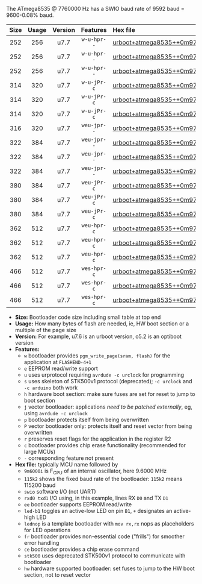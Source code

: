 The ATmega8535 @ 7760000 Hz has a SWIO baud rate of 9592 baud = 9600-0.08% baud.

|Size|Usage|Version|Features|Hex file|
|:-:|:-:|:-:|:-:|:--|
|252|256|u7.7|`w-u-hpr--`|[urboot+atmega8535++0m9700i++++1k2_swio_rxd0_txd1_led+b0_hw.hex](https://raw.githubusercontent.com/stefanrueger/urboot.hex/main/mcus/atmega8535/internal_oscillator/fint++0m9700_Hz/br++++1k2_bps/urboot+atmega8535++0m9700i++++1k2_swio_rxd0_txd1_led+b0_hw.hex)|
|252|256|u7.7|`w-u-hpr--`|[urboot+atmega8535++0m9700i++++1k2_swio_rxd0_txd1_led+b7_hw.hex](https://raw.githubusercontent.com/stefanrueger/urboot.hex/main/mcus/atmega8535/internal_oscillator/fint++0m9700_Hz/br++++1k2_bps/urboot+atmega8535++0m9700i++++1k2_swio_rxd0_txd1_led+b7_hw.hex)|
|252|256|u7.7|`w-u-hpr--`|[urboot+atmega8535++0m9700i++++1k2_swio_rxd0_txd1_lednop_hw.hex](https://raw.githubusercontent.com/stefanrueger/urboot.hex/main/mcus/atmega8535/internal_oscillator/fint++0m9700_Hz/br++++1k2_bps/urboot+atmega8535++0m9700i++++1k2_swio_rxd0_txd1_lednop_hw.hex)|
|314|320|u7.7|`w-u-jPr-c`|[urboot+atmega8535++0m9700i++++1k2_swio_rxd0_txd1_led+b0_fr_ce.hex](https://raw.githubusercontent.com/stefanrueger/urboot.hex/main/mcus/atmega8535/internal_oscillator/fint++0m9700_Hz/br++++1k2_bps/urboot+atmega8535++0m9700i++++1k2_swio_rxd0_txd1_led+b0_fr_ce.hex)|
|314|320|u7.7|`w-u-jPr-c`|[urboot+atmega8535++0m9700i++++1k2_swio_rxd0_txd1_led+b7_fr_ce.hex](https://raw.githubusercontent.com/stefanrueger/urboot.hex/main/mcus/atmega8535/internal_oscillator/fint++0m9700_Hz/br++++1k2_bps/urboot+atmega8535++0m9700i++++1k2_swio_rxd0_txd1_led+b7_fr_ce.hex)|
|314|320|u7.7|`w-u-jPr-c`|[urboot+atmega8535++0m9700i++++1k2_swio_rxd0_txd1_lednop_fr_ce.hex](https://raw.githubusercontent.com/stefanrueger/urboot.hex/main/mcus/atmega8535/internal_oscillator/fint++0m9700_Hz/br++++1k2_bps/urboot+atmega8535++0m9700i++++1k2_swio_rxd0_txd1_lednop_fr_ce.hex)|
|316|320|u7.7|`weu-jpr--`|[urboot+atmega8535++0m9700i++++1k2_swio_rxd0_txd1_ee.hex](https://raw.githubusercontent.com/stefanrueger/urboot.hex/main/mcus/atmega8535/internal_oscillator/fint++0m9700_Hz/br++++1k2_bps/urboot+atmega8535++0m9700i++++1k2_swio_rxd0_txd1_ee.hex)|
|322|384|u7.7|`weu-jpr--`|[urboot+atmega8535++0m9700i++++1k2_swio_rxd0_txd1_ee_led+b0.hex](https://raw.githubusercontent.com/stefanrueger/urboot.hex/main/mcus/atmega8535/internal_oscillator/fint++0m9700_Hz/br++++1k2_bps/urboot+atmega8535++0m9700i++++1k2_swio_rxd0_txd1_ee_led+b0.hex)|
|322|384|u7.7|`weu-jpr--`|[urboot+atmega8535++0m9700i++++1k2_swio_rxd0_txd1_ee_led+b7.hex](https://raw.githubusercontent.com/stefanrueger/urboot.hex/main/mcus/atmega8535/internal_oscillator/fint++0m9700_Hz/br++++1k2_bps/urboot+atmega8535++0m9700i++++1k2_swio_rxd0_txd1_ee_led+b7.hex)|
|322|384|u7.7|`weu-jpr--`|[urboot+atmega8535++0m9700i++++1k2_swio_rxd0_txd1_ee_lednop.hex](https://raw.githubusercontent.com/stefanrueger/urboot.hex/main/mcus/atmega8535/internal_oscillator/fint++0m9700_Hz/br++++1k2_bps/urboot+atmega8535++0m9700i++++1k2_swio_rxd0_txd1_ee_lednop.hex)|
|380|384|u7.7|`weu-jPr-c`|[urboot+atmega8535++0m9700i++++1k2_swio_rxd0_txd1_ee_led+b0_fr_ce.hex](https://raw.githubusercontent.com/stefanrueger/urboot.hex/main/mcus/atmega8535/internal_oscillator/fint++0m9700_Hz/br++++1k2_bps/urboot+atmega8535++0m9700i++++1k2_swio_rxd0_txd1_ee_led+b0_fr_ce.hex)|
|380|384|u7.7|`weu-jPr-c`|[urboot+atmega8535++0m9700i++++1k2_swio_rxd0_txd1_ee_led+b7_fr_ce.hex](https://raw.githubusercontent.com/stefanrueger/urboot.hex/main/mcus/atmega8535/internal_oscillator/fint++0m9700_Hz/br++++1k2_bps/urboot+atmega8535++0m9700i++++1k2_swio_rxd0_txd1_ee_led+b7_fr_ce.hex)|
|380|384|u7.7|`weu-jPr-c`|[urboot+atmega8535++0m9700i++++1k2_swio_rxd0_txd1_ee_lednop_fr_ce.hex](https://raw.githubusercontent.com/stefanrueger/urboot.hex/main/mcus/atmega8535/internal_oscillator/fint++0m9700_Hz/br++++1k2_bps/urboot+atmega8535++0m9700i++++1k2_swio_rxd0_txd1_ee_lednop_fr_ce.hex)|
|362|512|u7.7|`weu-hpr-c`|[urboot+atmega8535++0m9700i++++1k2_swio_rxd0_txd1_ee_led+b0_fr_ce_hw.hex](https://raw.githubusercontent.com/stefanrueger/urboot.hex/main/mcus/atmega8535/internal_oscillator/fint++0m9700_Hz/br++++1k2_bps/urboot+atmega8535++0m9700i++++1k2_swio_rxd0_txd1_ee_led+b0_fr_ce_hw.hex)|
|362|512|u7.7|`weu-hpr-c`|[urboot+atmega8535++0m9700i++++1k2_swio_rxd0_txd1_ee_led+b7_fr_ce_hw.hex](https://raw.githubusercontent.com/stefanrueger/urboot.hex/main/mcus/atmega8535/internal_oscillator/fint++0m9700_Hz/br++++1k2_bps/urboot+atmega8535++0m9700i++++1k2_swio_rxd0_txd1_ee_led+b7_fr_ce_hw.hex)|
|362|512|u7.7|`weu-hpr-c`|[urboot+atmega8535++0m9700i++++1k2_swio_rxd0_txd1_ee_lednop_fr_ce_hw.hex](https://raw.githubusercontent.com/stefanrueger/urboot.hex/main/mcus/atmega8535/internal_oscillator/fint++0m9700_Hz/br++++1k2_bps/urboot+atmega8535++0m9700i++++1k2_swio_rxd0_txd1_ee_lednop_fr_ce_hw.hex)|
|466|512|u7.7|`wes-hpr-c`|[urboot+atmega8535++0m9700i++++1k2_swio_rxd0_txd1_ee_led+b0_fr_ce_stk500_hw.hex](https://raw.githubusercontent.com/stefanrueger/urboot.hex/main/mcus/atmega8535/internal_oscillator/fint++0m9700_Hz/br++++1k2_bps/urboot+atmega8535++0m9700i++++1k2_swio_rxd0_txd1_ee_led+b0_fr_ce_stk500_hw.hex)|
|466|512|u7.7|`wes-hpr-c`|[urboot+atmega8535++0m9700i++++1k2_swio_rxd0_txd1_ee_led+b7_fr_ce_stk500_hw.hex](https://raw.githubusercontent.com/stefanrueger/urboot.hex/main/mcus/atmega8535/internal_oscillator/fint++0m9700_Hz/br++++1k2_bps/urboot+atmega8535++0m9700i++++1k2_swio_rxd0_txd1_ee_led+b7_fr_ce_stk500_hw.hex)|
|466|512|u7.7|`wes-hpr-c`|[urboot+atmega8535++0m9700i++++1k2_swio_rxd0_txd1_ee_lednop_fr_ce_stk500_hw.hex](https://raw.githubusercontent.com/stefanrueger/urboot.hex/main/mcus/atmega8535/internal_oscillator/fint++0m9700_Hz/br++++1k2_bps/urboot+atmega8535++0m9700i++++1k2_swio_rxd0_txd1_ee_lednop_fr_ce_stk500_hw.hex)|

- **Size:** Bootloader code size including small table at top end
- **Usage:** How many bytes of flash are needed, ie, HW boot section or a multiple of the page size
- **Version:** For example, u7.6 is an urboot version, o5.2 is an optiboot version
- **Features:**
  + `w` bootloader provides `pgm_write_page(sram, flash)` for the application at `FLASHEND-4+1`
  + `e` EEPROM read/write support
  + `u` uses urprotocol requiring `avrdude -c urclock` for programming
  + `s` uses skeleton of STK500v1 protocol (deprecated); `-c urclock` and `-c arduino` both work
  + `h` hardware boot section: make sure fuses are set for reset to jump to boot section
  + `j` vector bootloader: applications *need to be patched externally*, eg, using `avrdude -c urclock`
  + `p` bootloader protects itself from being overwritten
  + `P` vector bootloader only: protects itself and reset vector from being overwritten
  + `r` preserves reset flags for the application in the register R2
  + `c` bootloader provides chip erase functionality (recommended for large MCUs)
  + `-` corresponding feature not present
- **Hex file:** typically MCU name followed by
  + `9m6000i` is F<sub>CPU</sub> of an internal oscillator, here 9.6000 MHz
  + `115k2` shows the fixed baud rate of the bootloader: `115k2` means 115200 baud
  + `swio` software I/O (not UART)
  + `rxd0 txd1` I/O using, in this example, lines RX `D0` and TX `D1`
  + `ee` bootloader supports EEPROM read/write
  + `led-b1` toggles an active-low LED on pin `B1`, `+` designates an active-high LED
  + `lednop` is a template bootloader with `mov rx,rx` nops as placeholders for LED operations
  + `fr` bootloader provides non-essential code ("frills") for smoother error handling
  + `ce` bootloader provides a chip erase command
  + `stk500` uses deprecated STK500v1 protocol to communicate with bootloader
  + `hw` hardware supported bootloader: set fuses to jump to the HW boot section, not to reset vector
